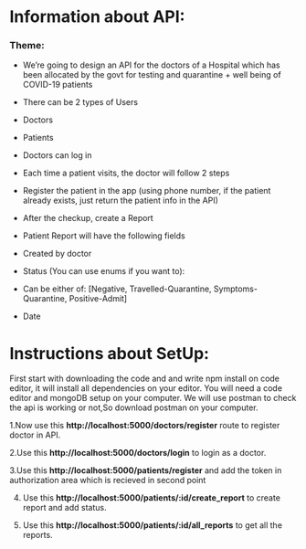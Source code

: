 # Information about API:
### Theme:
- We’re going to design an API for the doctors of a Hospital which has been allocated by the
govt for testing and quarantine + well being of COVID-19 patients
- There can be 2 types of Users
- Doctors
- Patients
- Doctors can log in
- Each time a patient visits, the doctor will follow 2 steps
- Register the patient in the app (using phone number, if the patient already exists, just
return the patient info in the API)
- After the checkup, create a Report
- Patient Report will have the following fields
- Created by doctor
- Status (You can use enums if you want to):
- Can be either of: [Negative, Travelled-Quarantine, Symptoms-Quarantine,
Positive-Admit]

- Date

# Instructions about SetUp:

First start with downloading the code and and write npm install on code editor, it will install all dependencies on your editor.
You will need a code editor and mongoDB setup on your computer.
We will use postman to check the api is working or not,So download postman on your computer.

1.Now use this **http://localhost:5000/doctors/register** route to register doctor in API.

2.Use this **http://localhost:5000/doctors/login** to login as a doctor.

3.Use this **http://localhost:5000/patients/register** and add the token in authorization area which is recieved in second point

4. Use this **http://localhost:5000/patients/:id/create_report** to create report and add status.

6. Use this **http://localhost:5000/patients/:id/all_reports** to get all the reports.



